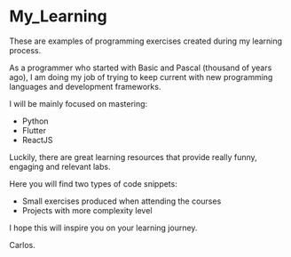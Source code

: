 # My_Learning
These are examples of programming exercises created during
my learning process.

As a programmer who started with Basic and Pascal (thousand
of years ago), I am doing my job of trying to keep current 
with new programming languages and development frameworks.

I will be mainly focused on mastering:
  - Python
  - Flutter
  - ReactJS

Luckily, there are great learning resources that provide 
really funny, engaging and relevant labs.

Here you will find two types of code snippets:
  - Small exercises produced when attending the courses
  - Projects with more complexity level

I hope this will inspire you on your learning journey.

Carlos.

